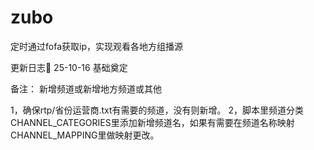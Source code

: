 # zubo
定时通过fofa获取ip，实现观看各地方组播源

更新日志📔
25-10-16 基础奠定

备注：
新增频道或新增地方频道或其他

1，确保rtp/省份运营商.txt有需要的频道，没有则新增。
2，脚本里频道分类CHANNEL_CATEGORIES里添加新增频道名，如果有需要在频道名称映射CHANNEL_MAPPING里做映射更改。
